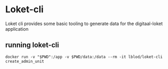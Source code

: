 # Loket-cli
Loket cli provides some basic tooling to generate data for the digitaal-loket application

## running loket-cli

```
docker run -v "$PWD":/app -v $PWD/data:/data --rm -it lblod/loket-cli create_admin_unit
```
